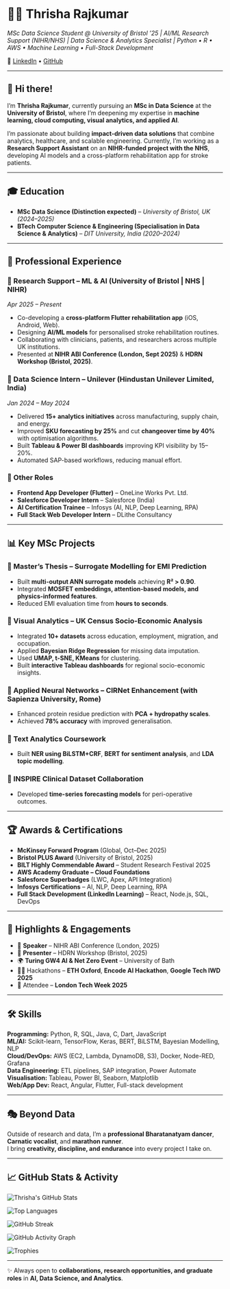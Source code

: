 # 👩‍💻 Thrisha Rajkumar  

*MSc Data Science Student @ University of Bristol ’25 | AI/ML Research Support (NIHR/NHS) | Data Science & Analytics Specialist | Python • R • AWS • Machine Learning • Full-Stack Development*  

🔗 [LinkedIn](https://www.linkedin.com/in/thrisha-rajkumar/) • [GitHub](https://github.com/thrisharajkumar)  

---

## 👋 Hi there!  
I’m **Thrisha Rajkumar**, currently pursuing an **MSc in Data Science** at the **University of Bristol**, where I’m deepening my expertise in **machine learning, cloud computing, visual analytics, and applied AI**.  

I’m passionate about building **impact-driven data solutions** that combine analytics, healthcare, and scalable engineering. Currently, I’m working as a **Research Support Assistant** on an **NIHR-funded project with the NHS**, developing AI models and a cross-platform rehabilitation app for stroke patients.  

---

## 🎓 Education  
- **MSc Data Science (Distinction expected)** – *University of Bristol, UK (2024–2025)*  
- **BTech Computer Science & Engineering (Specialisation in Data Science & Analytics)** – *DIT University, India (2020–2024)*  

---

## 💼 Professional Experience  

### 🔹 Research Support – ML & AI (University of Bristol | NHS | NIHR)  
*Apr 2025 – Present*  
- Co-developing a **cross-platform Flutter rehabilitation app** (iOS, Android, Web).  
- Designing **AI/ML models** for personalised stroke rehabilitation routines.  
- Collaborating with clinicians, patients, and researchers across multiple UK institutions.  
- Presented at **NIHR ABI Conference (London, Sept 2025)** & **HDRN Workshop (Bristol, 2025)**.  

### 🔹 Data Science Intern – Unilever (Hindustan Unilever Limited, India)  
*Jan 2024 – May 2024*  
- Delivered **15+ analytics initiatives** across manufacturing, supply chain, and energy.  
- Improved **SKU forecasting by 25%** and cut **changeover time by 40%** with optimisation algorithms.  
- Built **Tableau & Power BI dashboards** improving KPI visibility by 15–20%.  
- Automated SAP-based workflows, reducing manual effort.  

### 🔹 Other Roles  
- **Frontend App Developer (Flutter)** – OneLine Works Pvt. Ltd.  
- **Salesforce Developer Intern** – Salesforce (India)  
- **AI Certification Trainee** – Infosys (AI, NLP, Deep Learning, RPA)  
- **Full Stack Web Developer Intern** – DLithe Consultancy  

---

## 📊 Key MSc Projects  

### 📌 Master’s Thesis – **Surrogate Modelling for EMI Prediction**  
- Built **multi-output ANN surrogate models** achieving **R² > 0.90**.  
- Integrated **MOSFET embeddings, attention-based models, and physics-informed features**.  
- Reduced EMI evaluation time from **hours to seconds**.  

### 📌 Visual Analytics – **UK Census Socio-Economic Analysis**  
- Integrated **10+ datasets** across education, employment, migration, and occupation.  
- Applied **Bayesian Ridge Regression** for missing data imputation.  
- Used **UMAP, t-SNE, KMeans** for clustering.  
- Built **interactive Tableau dashboards** for regional socio-economic insights.  

### 📌 Applied Neural Networks – **CIRNet Enhancement (with Sapienza University, Rome)**  
- Enhanced protein residue prediction with **PCA + hydropathy scales**.  
- Achieved **78% accuracy** with improved generalisation.  

### 📌 Text Analytics Coursework  
- Built **NER using BiLSTM+CRF**, **BERT for sentiment analysis**, and **LDA topic modelling**.  

### 📌 INSPIRE Clinical Dataset Collaboration  
- Developed **time-series forecasting models** for peri-operative outcomes.  

---

## 🏆 Awards & Certifications  
- **McKinsey Forward Program** (Global, Oct–Dec 2025)  
- **Bristol PLUS Award** (University of Bristol, 2025)  
- **BILT Highly Commendable Award** – Student Research Festival 2025  
- **AWS Academy Graduate – Cloud Foundations**  
- **Salesforce Superbadges** (LWC, Apex, API Integration)  
- **Infosys Certifications** – AI, NLP, Deep Learning, RPA  
- **Full Stack Development (LinkedIn Learning)** – React, Node.js, SQL, DevOps  

---

## 🚀 Highlights & Engagements  
- 🎤 **Speaker** – NIHR ABI Conference (London, 2025)  
- 🎤 **Presenter** – HDRN Workshop (Bristol, 2025)  
- 🌍 **Turing GW4 AI & Net Zero Event** – University of Bath  
- 👩‍💻 Hackathons – **ETH Oxford**, **Encode AI Hackathon**, **Google Tech IWD 2025**  
- 🎫 Attendee – **London Tech Week 2025**  

---

## 🛠️ Skills  

**Programming:** Python, R, SQL, Java, C, Dart, JavaScript  
**ML/AI:** Scikit-learn, TensorFlow, Keras, BERT, BiLSTM, Bayesian Modelling, NLP  
**Cloud/DevOps:** AWS (EC2, Lambda, DynamoDB, S3), Docker, Node-RED, Grafana  
**Data Engineering:** ETL pipelines, SAP integration, Power Automate  
**Visualisation:** Tableau, Power BI, Seaborn, Matplotlib  
**Web/App Dev:** React, Angular, Flutter, Full-stack development  

---

## 🎭 Beyond Data  
Outside of research and data, I’m a **professional Bharatanatyam dancer**, **Carnatic vocalist**, and **marathon runner**.  
I bring **creativity, discipline, and endurance** into every project I take on.  

---

## 📈 GitHub Stats & Activity  

![Thrisha's GitHub Stats](https://github-readme-stats.vercel.app/api?username=thrisharajkumar&show_icons=true&theme=radical)  

![Top Languages](https://github-readme-stats.vercel.app/api/top-langs/?username=thrisharajkumar&layout=compact&theme=radical)  

![GitHub Streak](https://github-readme-streak-stats.herokuapp.com/?user=thrisharajkumar&theme=radical)  

![GitHub Activity Graph](https://github-readme-activity-graph.vercel.app/graph?username=thrisharajkumar&theme=react-dark&bg_color=20232a&hide_border=true)  

![Trophies](https://github-profile-trophy.vercel.app/?username=thrisharajkumar&theme=radical&margin-w=15&margin-h=15&row=2&column=4)  

---

✨ Always open to **collaborations, research opportunities, and graduate roles** in **AI, Data Science, and Analytics**.  

